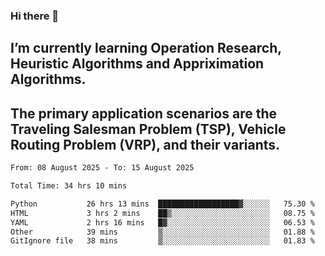 ### Hi there 👋
## I’m currently learning Operation Research, Heuristic Algorithms and Appriximation Algorithms.
## The primary application scenarios are the Traveling Salesman Problem (TSP), Vehicle Routing Problem (VRP), and their variants.
<!--START_SECTION:waka-->

```txt
From: 08 August 2025 - To: 15 August 2025

Total Time: 34 hrs 10 mins

Python           26 hrs 13 mins  ██████████████████▓░░░░░░   75.30 %
HTML             3 hrs 2 mins    ██▒░░░░░░░░░░░░░░░░░░░░░░   08.75 %
YAML             2 hrs 16 mins   █▓░░░░░░░░░░░░░░░░░░░░░░░   06.53 %
Other            39 mins         ▒░░░░░░░░░░░░░░░░░░░░░░░░   01.88 %
GitIgnore file   38 mins         ▒░░░░░░░░░░░░░░░░░░░░░░░░   01.83 %
```

<!--END_SECTION:waka-->
<!--
**Bookervsky/Bookervsky** is a ✨ _special_ ✨ repository because its `README.md` (this file) appears on your GitHub profile.

Here are some ideas to get you started:

- 🔭 I’m currently working on ...
- 🌱 I’m currently learning ...
- 👯 I’m looking to collaborate on ...
- 🤔 I’m looking for help with ...
- 💬 Ask me about ...
- 📫 How to reach me: ...
- 😄 Pronouns: ...
- ⚡ Fun fact: ...
-->
